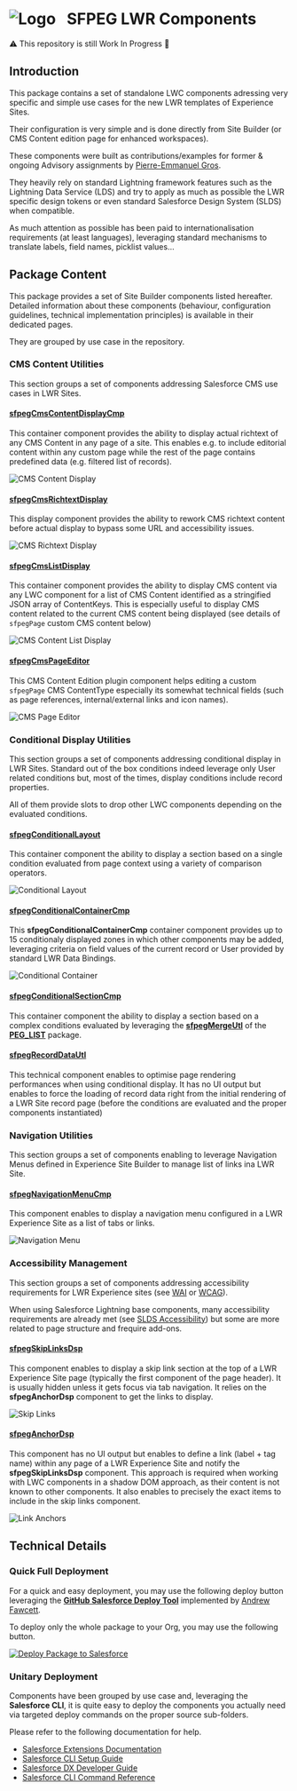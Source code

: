 # ![Logo](/media/Logo.png) &nbsp; SFPEG LWR Components

⚠️ This repository is still Work In Progress 🚧

## Introduction

This package contains a set of standalone LWC components adressing very specific and simple use cases
for the new LWR templates of Experience Sites.

Their configuration is very simple and is done directly from Site Builder (or CMS Content edition page
for enhanced workspaces).

These components were built as contributions/examples for former & ongoing Advisory assignments by 
[Pierre-Emmanuel Gros](https://github.com/pegros). 

They heavily rely on standard Lightning framework features such as the Lightning Data Service (LDS) 
and try to apply as much as possible the LWR specific design tokens or even standard Salesforce
Design System (SLDS) when compatible. 

As much attention as possible has been paid to internationalisation requirements (at least languages),
leveraging standard mechanisms to translate labels, field names, picklist values...


## Package Content

This package provides a set of Site Builder components listed hereafter.
Detailed information about these components (behaviour, configuration guidelines,
technical implementation principles) is available in their dedicated pages.

They are grouped by use case in the repository.


### CMS Content Utilities

This section groups a set of components addressing Salesforce CMS use cases in LWR Sites.

#### [sfpegCmsContentDisplayCmp](/help/sfpegCmsContentDisplayCmp.md)
This container component provides the ability to display actual richtext of any CMS Content
in any page of a site. This enables e.g. to include editorial content within any custom
page while the rest of the page contains predefined data (e.g. filtered list of records).

![CMS Content Display](/media/sfpegCmsContentDisplayCmp.png)

#### [sfpegCmsRichtextDisplay](/help/sfpegCmsRichtextDisplay.md)
This display component provides the ability to rework CMS richtext content 
before actual display to bypass some URL and accessibility issues.

![CMS Richtext Display](/media/sfpegCmsRichTextDisplay.png)

#### [sfpegCmsListDisplay](/help/sfpegCmsListDisplay.md)
This container component provides the ability to display CMS content via any LWC component
for a list of CMS Content identified as a stringified JSON array of ContentKeys.
This is especially useful to display CMS content related to the current CMS content
being displayed (see details of `sfpegPage` custom CMS content below)

![CMS Content List Display](/media/sfpegCmsListDisplay.png)

#### [sfpegCmsPageEditor](/help/sfpegCmsPageEditor.md)
This CMS Content Edition plugin component helps editing a custom `sfpegPage` CMS ContentType
especially its somewhat technical fields (such as page references, internal/external links
and icon names).

![CMS Page Editor](/media/sfpegCmsPageEditor.png)


### Conditional Display Utilities

This section groups a set of components addressing conditional display in LWR Sites.
Standard out of the box conditions indeed leverage only User related conditions
but, most of the times, display conditions include record properties.

All of them provide slots to drop other LWC components depending on the evaluated 
conditions.

#### [sfpegConditionalLayout](/help/sfpegConditionalLayout.md)
This container component the ability to display a section based on a single condition
evaluated from page context using a variety of comparison operators.

![Conditional Layout](/media/sfpegConditionalLayout.png)

#### [sfpegConditionalContainerCmp](/help/sfpegConditionalContainerCmp.md)
This  **sfpegConditionalContainerCmp** container component provides up to 15 conditionaly
displayed zones in which other components may be added, leveraging criteria on field values
of the current record or User provided by standard LWR Data Bindings.

![Conditional Container](/media/sfpegConditionalContainerCmp.png)

#### [sfpegConditionalSectionCmp](/help/sfpegConditionalSectionCmp.md)
This container component the ability to display a section based on a complex conditions
evaluated by leveraging the **[sfpegMergeUtl](https://github.com/pegros/PEG_LIST/blob/master/help/sfpegMergeUtl.md)**
of the **[PEG_LIST](https://github.com/pegros/PEG_LIST)** package.

#### [sfpegRecordDataUtl](/help/sfpegRecordDataUtl.md)
This technical component enables to optimise page rendering performances when
using conditional display. It has no UI output but enables to force the loading
of record data right from the initial rendering of a LWR Site record page (before
the conditions are evaluated and the proper components instantiated)


### Navigation Utilities

This section groups a set of components enabling to leverage Navigation Menus defined
in Experience Site Builder to manage list of links ina LWR Site. 

#### [sfpegNavigationMenuCmp](/help/sfpegNavigationMenuCmp.md)
This component enables to display a navigation menu configured in a LWR Experience Site
as a list of tabs or links.

![Navigation Menu](/media/sfpegNavigationMenuLinks.png)


### Accessibility Management

This section groups a set of components addressing accessibility requirements for 
LWR Experience sites (see [WAI](https://www.w3.org/WAI/standards-guidelines/) or
[WCAG](https://www.w3.org/WAI/standards-guidelines/wcag/)). 

When using Salesforce Lightning base components, many accessibility requirements
are already met (see [SLDS Accessibility](https://www.lightningdesignsystem.com/accessibility/overview/))
but some are more related to page structure and frequire add-ons.


#### [sfpegSkipLinksDsp](/help/sfpegSkipLinksDsp.md)
This component enables to display a skip link section at the top of a LWR Experience Site page
(typically the first component of the page header). It is usually hidden unless it gets focus
via tab navigation. It relies on the **sfpegAnchorDsp** component to get the links to display.

![Skip Links](/media/sfpegSkipLinksDsp.png)

#### [sfpegAnchorDsp](/help/sfpegSkipLinksDsp.md)
This component has no UI output but enables to define a link (label + tag name) within any
page of a LWR Experience Site and notify the **sfpegSkipLinksDsp** component.
This approach is required when working with LWC components in a shadow DOM approach,
as their content is not known to other components.
It also enables to precisely the exact items to include in the skip links component.

![Link Anchors](/media/sfpegAnchorDsp.png)


## Technical Details

### Quick Full Deployment

For a quick and easy deployment, you may use the following deploy button
leveraging the **[GitHub Salesforce Deploy Tool](https://github.com/afawcett/githubsfdeploy)**
implemented by [Andrew Fawcett](https://andyinthecloud.com/2013/09/24/deploy-direct-from-github-to-salesforce/).

To deploy only the whole package to your Org, you may use the following button.

<a href="https://githubsfdeploy.herokuapp.com?ref=master">
  <img alt="Deploy Package to Salesforce"
       src="https://raw.githubusercontent.com/afawcett/githubsfdeploy/master/deploy.png">
</a>


### Unitary Deployment

Components have been grouped by use case and, leveraging the **Salesforce CLI**, it is 
quite easy to deploy the components you actually need via targeted deploy commands
on the proper source sub-folders.

Please refer to the following documentation for help.
* [Salesforce Extensions Documentation](https://developer.salesforce.com/tools/vscode/)
* [Salesforce CLI Setup Guide](https://developer.salesforce.com/docs/atlas.en-us.sfdx_setup.meta/sfdx_setup/sfdx_setup_intro.htm)
* [Salesforce DX Developer Guide](https://developer.salesforce.com/docs/atlas.en-us.sfdx_dev.meta/sfdx_dev/sfdx_dev_intro.htm)
* [Salesforce CLI Command Reference](https://developer.salesforce.com/docs/atlas.en-us.sfdx_cli_reference.meta/sfdx_cli_reference/cli_reference.htm)
